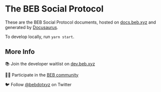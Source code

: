 # The BEB Social Protocol

These are the BEB Social Protocol documents, hosted on [docs.beb.xyz](https://docs.beb.xyz) and generated by [Docusaurus](https://docusaurus.io).

To develop locally, run `yarn start`.

## More Info

📚 Join the developer waitlist on [dev.beb.xyz](https://dev.beb.xyz)

👩‍💻 Participate in the [BEB community](https://beb.xyz)

🐦 Follow [@bebdotxyz](https://twitter.com/bebdotxyz) on Twitter
